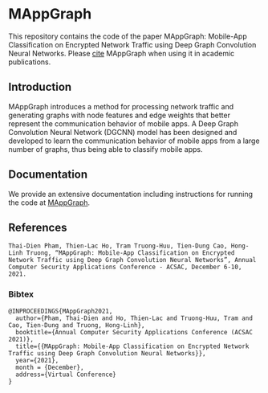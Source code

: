 # MAppGraph
This repository contains the code of the paper MAppGraph: Mobile-App Classification on Encrypted Network
Traffic using Deep Graph Convolution Neural Networks.
Please [cite](#References) MAppGraph when using it in academic publications.

## Introduction
MAppGraph introduces a method for processing network traffic and generating graphs with node features and edge weights that better represent the communication behavior of mobile apps. A Deep Graph Convolution Neural Network (DGCNN) model has been designed and developed to learn the communication behavior of mobile apps from a large number of graphs, thus being able to classify mobile apps.

## Documentation
We provide an extensive documentation including instructions for running the code at [MAppGraph](https://soeai.github.io/mappgraph/).

<!-- If you are interested in the Enhanced FlowPrint approach and/or the Enhanced AppScanner approach, you can find the documents and source code at [Enhanced_Flowprint](https://github.com/hothienlac/Enhanced_Flowprint) and/or [Enhanced_Appscanner](https://github.com/dienthaipham103/Enhanced_Appscanner) -->

## References
`Thai-Dien Pham, Thien-Lac Ho, Tram Truong-Huu, Tien-Dung Cao, Hong-Linh Truong, “MAppGraph: Mobile-App Classification on Encrypted Network Traffic using Deep Graph Convolution Neural Networks”, Annual Computer Security Applications Conference - ACSAC, December 6-10, 2021.`

### Bibtex
```
@INPROCEEDINGS{MAppGraph2021,
  author={Pham, Thai-Dien and Ho, Thien-Lac and Truong-Huu, Tram and Cao, Tien-Dung and Truong, Hong-Linh},
  booktitle={Annual Computer Security Applications Conference (ACSAC 2021)}, 
  title={{MAppGraph: Mobile-App Classification on Encrypted Network Traffic using Deep Graph Convolution Neural Networks}}, 
  year={2021},
  month = {December},
  address={Virtual Conference}
}
```
